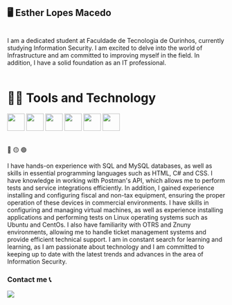 ## 🖥️ Esther Lopes Macedo
<br>
I am a dedicated student at Faculdade de Tecnologia de Ourinhos, currently studying Information Security. I am excited to delve into the world of Infrastructure and am committed to improving myself in the field. In addition, I have a solid foundation as an IT professional.
<br>
<br> 

# 👩‍💻 Tools and Technology

<img src="https://cdn.jsdelivr.net/gh/devicons/devicon/icons/debian/debian-original-wordmark.svg" widht="40" height="40" /> <img src="https://cdn.jsdelivr.net/gh/devicons/devicon/icons/linux/linux-original.svg" widht="40" height="40" /> <img src="https://cdn.jsdelivr.net/gh/devicons/devicon/icons/mysql/mysql-original.svg" widht="40" height="40" /> <img src="https://cdn.jsdelivr.net/gh/devicons/devicon/icons/grafana/grafana-original.svg" widht="40" height="40" /> <img src="https://cdn.jsdelivr.net/gh/devicons/devicon/icons/redhat/redhat-original.svg" widht="40" height="40" /> <img src="https://cdn.jsdelivr.net/gh/devicons/devicon/icons/safari/safari-original.svg" widht="40" height="40" /> 
<br> 
<br>


🔴 🟡 🟢

I have hands-on experience with SQL and MySQL databases, as well as skills in essential programming languages ​​such as HTML, C# and CSS. I have knowledge in working with Postman's API, which allows me to perform tests and service integrations efficiently.
In addition, I gained experience installing and configuring fiscal and non-tax equipment, ensuring the proper operation of these devices in commercial environments. I have skills in configuring and managing virtual machines, as well as experience installing applications and performing tests on Linux operating systems such as Ubuntu and CentOs.
I also have familiarity with OTRS and Znuny environments, allowing me to handle ticket management systems and provide efficient technical support.
I am in constant search for learning and learning, as I am passionate about technology and I am committed to keeping up to date with the latest trends and advances in the area of ​​Information Security.

### Contact me 📞
<a href="https://www.linkedin.com/in/esther-lopes-macedo" target="blank"><img src="https://img.shields.io/badge/-LinkedIn-%230077B5?style=for-the-badge&logo=linkedin&logoColor=white" target="_blank"></a> 
